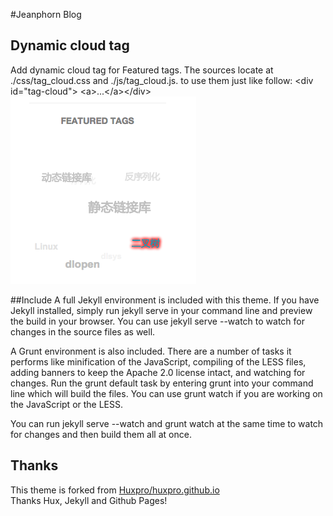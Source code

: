#Jeanphorn Blog

## Dynamic cloud tag

Add dynamic cloud tag for Featured tags. The sources locate at ./css/tag_cloud.css and ./js/tag_cloud.js. to use them just like follow:
    \<div id="tag-cloud"\> \<a\>...\</a\>\</div\>
![Featured tag](/img/tag_cloud_readme.png)


##Include
A full Jekyll environment is included with this theme. If you have Jekyll installed, simply run jekyll serve in your command line and preview the build in your browser. You can use jekyll serve --watch to watch for changes in the source files as well.

A Grunt environment is also included. There are a number of tasks it performs like minification of the JavaScript, compiling of the LESS files, adding banners to keep the Apache 2.0 license intact, and watching for changes. Run the grunt default task by entering grunt into your command line which will build the files. You can use grunt watch if you are working on the JavaScript or the LESS.

You can run jekyll serve --watch and grunt watch at the same time to watch for changes and then build them all at once.

## Thanks

This theme is forked from [Huxpro/huxpro.github.io](https://github.com/Huxpro/huxpro.github.io)  
Thanks Hux, Jekyll and Github Pages!
